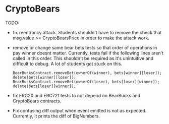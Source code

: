 # CryptoBears

TODO:

- fix reentrancy attack. Students shouldn't have to remove the check that msg.value >= CryptoBearsPrice
in order to make the attack work.

- remove or change same bear bets tests so that order of operations in pay winner doesnt matter. Currently,
tests fail if the following lines aren't called in this order. This shouldn't be required as it's unintuitive
and difficult to debug. A lot of students got stuck on this.

      BearBucksContract.removeBet(ownerOf(winner), bets[winner][loser]);
      delete(bets[winner][loser]);
      BearBucksContract.removeBet(ownerOf(loser), bets[loser][winner]);
      delete(bets[loser][winner]);

- fix ERC20 and ERC721 tests to not depend on BearBucks and CryptoBears contracts.

- Fix confusing diff output when event emitted is not as expected. Currently, it prints the diff
of BigNumbers. 
